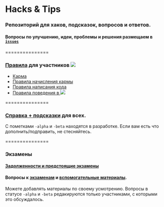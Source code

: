 # Hacks & Tips

### **Репозиторий для хаков, подсказок, вопросов и ответов.**

#### Вопросы по улучшению, идеи, проблемы и решения размещаем в [`issues`](https://github.com/soda-io/Hacks-and-Tips/issues/new)


===============

### [Правила](rules) для участников ![](https://avatars0.githubusercontent.com/u/6559911?s=20)

 - [Карма](KARMA/readme.md)
 - [Правила начисления кармы](KARMA/readme.md)
 - [Правила написания кода](rules/readme.md)
 - [Правила поведения в ![](https://avatars0.githubusercontent.com/u/6559911?s=20)](rules/RULES.md)
 

===============

### [Справка + подсказки](cheatsheets) для всех. 



С пометками `-alpha` и `-beta` находятся в разработке. Если вам есть что дополнить/подправить, не стесняйтесь.

===============

### Экзамены

#### [Задолженности и предстоящие экзамены](exams/readme.md)



#### Вопросы к [экзаменам](exams/questions.md)  и [вспомогательные материалы](exams).



Можете добавлять материалы по своему усмотрению. Вопросы в статусе `-alpha` и `-beta` редакируются только участниками, с которыми это обсуждалось.


